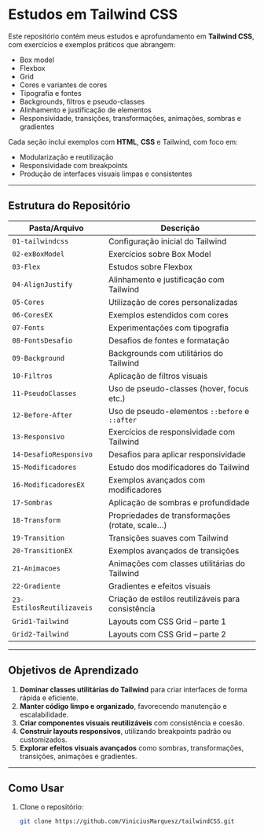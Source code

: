 # Estudos em Tailwind CSS

Este repositório contém meus estudos e aprofundamento em **Tailwind CSS**, com exercícios e exemplos práticos que abrangem:

- Box model  
- Flexbox  
- Grid  
- Cores e variantes de cores  
- Tipografia e fontes  
- Backgrounds, filtros e pseudo-classes  
- Alinhamento e justificação de elementos  
- Responsividade, transições, transformações, animações, sombras e gradientes  

Cada seção inclui exemplos com **HTML**, **CSS** e Tailwind, com foco em:  
- Modularização e reutilização  
- Responsividade com breakpoints  
- Produção de interfaces visuais limpas e consistentes  

---

##  Estrutura do Repositório

| Pasta/Arquivo           | Descrição                                            |
|-------------------------|------------------------------------------------------|
| `01-tailwindcss`         | Configuração inicial do Tailwind                     |
| `02-exBoxModel`          | Exercícios sobre Box Model                          |
| `03-Flex`                | Estudos sobre Flexbox                               |
| `04-AlignJustify`        | Alinhamento e justificação com Tailwind             |
| `05-Cores`               | Utilização de cores personalizadas                  |
| `06-CoresEX`             | Exemplos estendidos com cores                       |
| `07-Fonts`               | Experimentações com tipografia                      |
| `08-FontsDesafio`        | Desafios de fontes e formatação                     |
| `09-Background`          | Backgrounds com utilitários do Tailwind             |
| `10-Filtros`             | Aplicação de filtros visuais                        |
| `11-PseudoClasses`       | Uso de pseudo-classes (hover, focus etc.)           |
| `12-Before-After`        | Uso de pseudo-elementos `::before` e `::after`      |
| `13-Responsivo`          | Exercícios de responsividade com Tailwind           |
| `14-DesafioResponsivo`   | Desafios para aplicar responsividade                |
| `15-Modificadores`       | Estudo dos modificadores do Tailwind                |
| `16-ModificadoresEX`     | Exemplos avançados com modificadores                |
| `17-Sombras`             | Aplicação de sombras e profundidade                 |
| `18-Transform`           | Propriedades de transformações (rotate, scale…)     |
| `19-Transition`          | Transições suaves com Tailwind                      |
| `20-TransitionEX`        | Exemplos avançados de transições                    |
| `21-Animacoes`           | Animações com classes utilitárias do Tailwind       |
| `22-Gradiente`           | Gradientes e efeitos visuais                        |
| `23-EstilosReutilizaveis`| Criação de estilos reutilizáveis para consistência  |
| `Grid1-Tailwind`         | Layouts com CSS Grid – parte 1                      |
| `Grid2-Tailwind`         | Layouts com CSS Grid – parte 2                      |



---

##  Objetivos de Aprendizado

1. **Dominar classes utilitárias do Tailwind** para criar interfaces de forma rápida e eficiente.  
2. **Manter código limpo e organizado**, favorecendo manutenção e escalabilidade.  
3. **Criar componentes visuais reutilizáveis** com consistência e coesão.  
4. **Construir layouts responsivos**, utilizando breakpoints padrão ou customizados.  
5. **Explorar efeitos visuais avançados** como sombras, transformações, transições, animações e gradientes.

---

##  Como Usar

1. Clone o repositório:
   ```bash
   git clone https://github.com/ViniciusMarquesz/tailwindCSS.git
